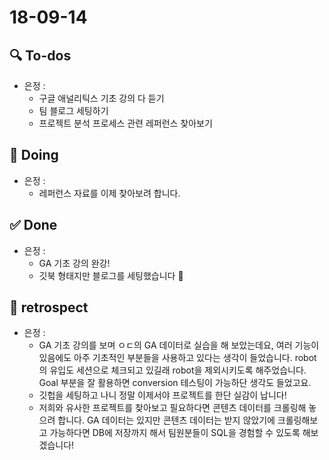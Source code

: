 # 18-09-14
## 🔍 To-dos
- 은정 :
    - 구글 애널리틱스 기초 강의 다 듣기
    - 팀 블로그 세팅하기
    - 프로젝트 분석 프로세스 관련 레퍼런스 찾아보기


## 📝 Doing
- 은정 :
    - 레퍼런스 자료를 이제 찾아보려 합니다.  

## ✅ Done
- 은정 :
    - GA 기초 강의 완강!
    - 깃북 형태지만 블로그를 세팅했습니다 🎉


## 🙌 retrospect
- 은정 :
    - GA 기초 강의를 보며 ㅇㄷ의 GA 데이터로 실습을 해 보았는데요, 여러 기능이 있음에도 아주 기초적인 부분들을 사용하고 있다는 생각이 들었습니다. robot의 유입도 세션으로 체크되고 있길래 robot을 제외시키도록 해주었습니다. Goal 부분을 잘 활용하면 conversion 테스팅이 가능하단 생각도 들었고요.
    - 깃헙을 세팅하고 나니 정말 이제서야 프로젝트를 한단 실감이 납니다! 
    - 저희와 유사한 프로젝트를 찾아보고 필요하다면 콘텐츠 데이터를 크롤링해 놓으려 합니다. GA 데이터는 있지만 콘텐츠 데이터는 받지 않았기에 크롤링해보고 가능하다면 DB에 저장까지 해서 팀원분들이 SQL을 경험할 수 있도록 해보겠습니다!
